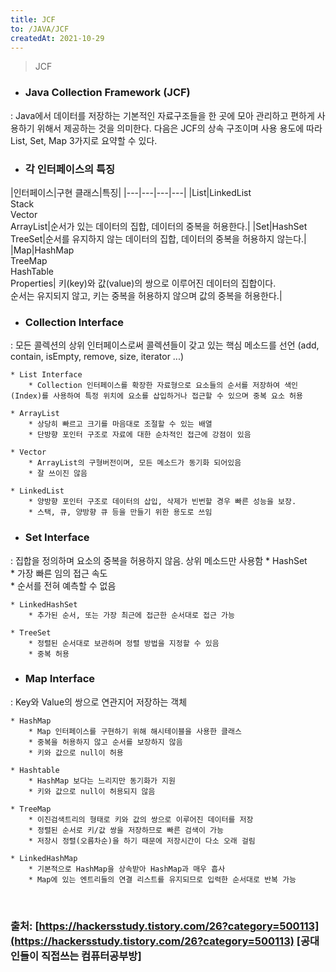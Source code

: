 ```yaml
---
title: JCF
to: /JAVA/JCF
createdAt: 2021-10-29
---
```


> JCF

* ### Java Collection Framework (JCF)
: Java에서 데이터를 저장하는 기본적인 자료구조들을 한 곳에 모아 관리하고 편하게 사용하기 위해서 제공하는 것을 의미한다. 다음은 JCF의 상속 구조이며 사용 용도에 따라 List, Set, Map 3가지로 요약할 수 있다.

* ### 각 인터페이스의 특징

|인터페이스|구현 클래스|특징|
|---|---|---|---|
|List|LinkedList<br/>Stack<br/>Vector<br/>ArrayList|순서가 있는 데이터의 집합, 데이터의 중복을 허용한다.|
|Set|HashSet<br/>TreeSet|순서를 유지하지 않는 데이터의 집합, 데이터의 중복을 허용하지 않는다.|
|Map|HashMap<br/>TreeMap<br/>HashTable<br/>Properties| 키(key)와 값(value)의 쌍으로 이루어진 데이터의 집합이다.<br/>순서는 유지되지 않고, 키는 중복을 허용하지 않으며 값의 중복을 허용한다.|


 * ### Collection Interface
 : 모든 콜렉션의 상위 인터페이스로써 콜렉션들이 갖고 있는 핵심 메소드를 선언 (add, contain, isEmpty, remove, size, iterator ...)
    
    * List Interface  
        * Collection 인터페이스를 확장한 자료형으로 요소들의 순서를 저장하여 색인(Index)를 사용하여 특정 위치에 요소를 삽입하거나 접근할 수 있으며 중복 요소 허용  

    * ArrayList
        * 상당히 빠르고 크기를 마음대로 조절할 수 있는 배열
        * 단방향 포인터 구조로 자료에 대한 순차적인 접근에 강점이 있음

    * Vector
        * ArrayList의 구형버전이며, 모든 메소드가 동기화 되어있음
        * 잘 쓰이진 않음

    * LinkedList
        * 양방향 포인터 구조로 데이터의 삽입, 삭제가 빈번할 경우 빠른 성능을 보장.
        * 스택, 큐, 양방향 큐 등을 만들기 위한 용도로 쓰임


* ### Set Interface
: 집합을 정의하며 요소의 중복을 허용하지 않음. 상위 메소드만 사용함
    * HashSet  
        * 가장 빠른 임의 접근 속도  
        * 순서를 전혀 예측할 수 없음  

    * LinkedHashSet
        * 추가된 순서, 또는 가장 최근에 접근한 순서대로 접근 가능

    * TreeSet
        * 정렬된 순서대로 보관하며 정렬 방법을 지정할 수 있음
        * 중복 허용


* ### Map Interface
: Key와 Value의 쌍으로 연관지어 저장하는 객체

    * HashMap
        * Map 인터페이스를 구현하기 위해 해시테이블을 사용한 클래스
        * 중복을 허용하지 않고 순서를 보장하지 않음
        * 키와 값으로 null이 허용

    * Hashtable
        * HashMap 보다는 느리지만 동기화가 지원
        * 키와 값으로 null이 허용되지 않음

    * TreeMap
        * 이진검색트리의 형태로 키와 값의 쌍으로 이루어진 데이터를 저장
        * 정렬된 순서로 키/값 쌍을 저장하므로 빠른 검색이 가능
        * 저장시 정렬(오름차순)을 하기 때문에 저장시간이 다소 오래 걸림

    * LinkedHashMap
        * 기본적으로 HashMap을 상속받아 HashMap과 매우 흡사
        * Map에 있는 엔트리들의 연결 리스트를 유지되므로 입력한 순서대로 반복 가능

<br/>

### 출처: [https://hackersstudy.tistory.com/26?category=500113](https://hackersstudy.tistory.com/26?category=500113) [공대인들이 직접쓰는 컴퓨터공부방]
